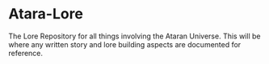 # Atara-Lore
The Lore Repository for all things involving the Ataran Universe.
This will be where any written story and lore building aspects are documented for reference.
